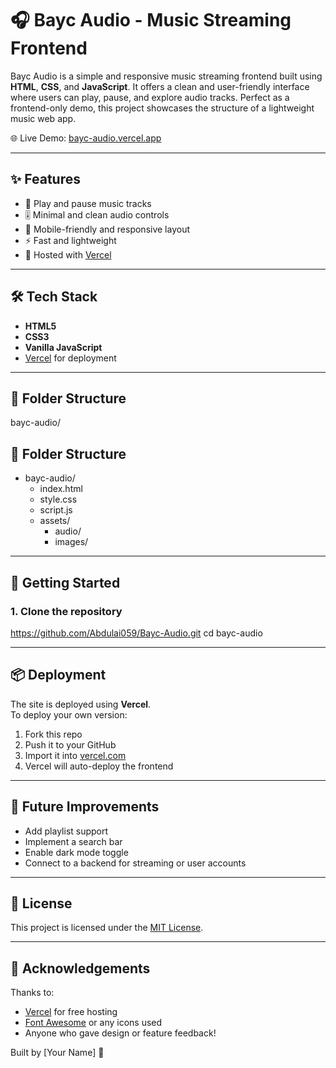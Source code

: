 # 🎧 Bayc Audio - Music Streaming Frontend

Bayc Audio is a simple and responsive music streaming frontend built using **HTML**, **CSS**, and **JavaScript**. It offers a clean and user-friendly interface where users can play, pause, and explore audio tracks. Perfect as a frontend-only demo, this project showcases the structure of a lightweight music web app.

🌐 Live Demo: [bayc-audio.vercel.app](https://bayc-audio.vercel.app/)

---

## ✨ Features

- 🎵 Play and pause music tracks
- 🎚️ Minimal and clean audio controls
- 📱 Mobile-friendly and responsive layout
- ⚡ Fast and lightweight
- 🚀 Hosted with [Vercel](https://vercel.com/)

---

## 🛠️ Tech Stack

- **HTML5**
- **CSS3**
- **Vanilla JavaScript**
- [Vercel](https://vercel.com/) for deployment

---

## 📁 Folder Structure

bayc-audio/
## 📁 Folder Structure

- bayc-audio/
  - index.html
  - style.css
  - script.js
  - assets/
    - audio/
    - images/


---




## 🚀 Getting Started

### 1. Clone the repository

https://github.com/Abdulai059/Bayc-Audio.git
cd bayc-audio



---

## 📦 Deployment

The site is deployed using **Vercel**.  
To deploy your own version:

1. Fork this repo
2. Push it to your GitHub
3. Import it into [vercel.com](https://vercel.com/)
4. Vercel will auto-deploy the frontend

---

## 🧪 Future Improvements

- Add playlist support
- Implement a search bar
- Enable dark mode toggle
- Connect to a backend for streaming or user accounts

---

## 📄 License

This project is licensed under the [MIT License](LICENSE).

---

## 🙌 Acknowledgements

Thanks to:
- [Vercel](https://vercel.com) for free hosting
- [Font Awesome](https://fontawesome.com) or any icons used
- Anyone who gave design or feature feedback!

Built by [Your Name] 🖤







